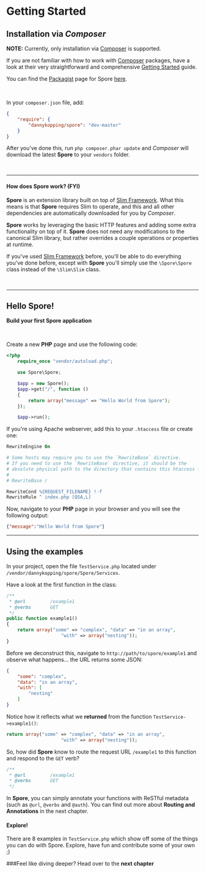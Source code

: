 # Getting Started

## Installation via _Composer_
**NOTE:** Currently, only installation via [Composer](http://getcomposer.org/) is supported.

If you are not familiar with how to work with [Composer](http://getcomposer.org/) packages, have a look at their very straightforward and comprehensive [Getting Started](http://getcomposer.org/doc/00-intro.md) guide.

You can find the [Packagist](https://packagist.org) page for Spore [here](https://packagist.org/packages/dannykopping/spore).

&nbsp;

In your `composer.json` file, add:

```json
{
	"require": {
		"dannykopping/spore": "dev-master"
	}
}
```

After you've done this, run `php composer.phar update` and *Composer* will download the latest **Spore** to your `vendors` folder.

&nbsp;

---

#### How does Spore work? (FYI)
**Spore** is an extension library built on top of [Slim Framework](http://slimframework.com/). What this means is that **Spore** requires Slim to operate, and this and all other dependencies are automatically downloaded for you by *Composer*.

**Spore** works by leveraging the basic HTTP features and adding some extra functionality on top of it. **Spore** does not need any modifications to the canonical Slim library, but rather overrides a couple operations or properties at runtime.

If you've used [Slim Framework](http://slimframework.com) before, you'll be able to do everything you've done before, except with **Spore** you'll simply use the `\Spore\Spore` class instead of the `\Slim\Slim` class.

&nbsp;

---

## Hello Spore!
**Build your first Spore application**

&nbsp;

Create a new **PHP** page and use the following code:

```php
<?php
	require_once "vendor/autoload.php";

	use Spore\Spore;

	$app = new Spore();
	$app->get("/", function ()
	{
		return array("message" => "Hello World from Spore");
	});

	$app->run();
```

If you're using Apache webserver, add this to your `.htaccess` file or create one:

```apache
RewriteEngine On

# Some hosts may require you to use the `RewriteBase` directive.
# If you need to use the `RewriteBase` directive, it should be the
# absolute physical path to the directory that contains this htaccess file.
#
# RewriteBase /

RewriteCond %{REQUEST_FILENAME} !-f
RewriteRule ^ index.php [QSA,L]
```

Now, navigate to your **PHP** page in your browser and you will see the following output:

```json
{"message":"Hello World from Spore"}
```

---

## Using the examples

In your project, open the file `TestService.php` located under `/vendor/dannykopping/spore/Spore/Services`.

Have a look at the first function in the class:

```php
/**
 * @url			/example1
 * @verbs		GET
 */
public function example1()
{
	return array("some" => "complex", "data" => "in an array",
					"with" => array("nesting"));
}
```

Before we deconstruct this, navigate to `http://path/to/spore/example1` and observe what happens… the URL returns some JSON:

```json
{
    "some": "complex",
    "data": "in an array",
    "with": [
        "nesting"
    ]
}
```

Notice how it reflects what we **returned** from the function `TestService->example1()`:

```php
return array("some" => "complex", "data" => "in an array",
					"with" => array("nesting"));
```

So, how did **Spore** know to route the request URL `/example1` to this function and respond to the `GET` verb?

```php
/**
 * @url			/example1
 * @verbs		GET
 */
```
In **Spore**, you can simply annotate your functions with ReSTful metadata (such as `@url`, `@verbs` and `@auth`). You can find out more about **Routing and Annotations** in the next chapter.

#### Explore!
There are 8 examples in `TestService.php` which show off some of the things you can do with Spore. Explore, have fun and contribute some of your own ;)

###Feel like diving deeper?
Head over to the **next chapter**